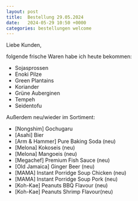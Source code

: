 ```yaml
---
layout: post
title:  Bestellung 29.05.2024
date:   2024-05-29 10:50 +0000
categories: bestellungen welcome
---
```


Liebe Kunden,

folgende frische Waren habe ich heute bekommen:
<ul>
<li>Sojasprossen</li>
<li>Enoki Pilze</li>
<li>Green Plantains</li>
<li>Koriander</li>
<li>Grüne Auberginen</li>
<li>Tempeh</li>
<li>Seidentofu</li>
</ul>

Außerdem neu/wieder im Sortiment:
<ul>
<li>[Nongshim] Gochugaru</li>
<li>[Asahi] Bier</li>
<li>[Arm & Hammer] Pure Baking Soda (neu)</li>
<li>[Melona] Kokoseis (neu)</li>
<li>[Melona] Mangoeis (neu)</li>
<li>[Megachef] Premium Fish Sauce (neu)</li>
<li>[Old Jamaica] Ginger Beer (neu)</li>
<li>[MAMA] Instant Porridge Soup Chicken (neu)</li>
<li>[MAMA] Instant Porridge Soup Pork (neu)</li>
<li>[Koh-Kae] Peanuts BBQ Flavour (neu)</li>
<li>[Koh-Kae] Peanuts Shrimp Flavour(neu)</li>
</ul>
